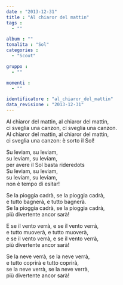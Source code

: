 ```yaml
---
date : "2013-12-31"
title : "Al chiaror del mattin"
tags : 
  - ""

album : ""
tonalita : "Sol"
categories : 
  - "Scout"

gruppo : 
  - ""

momenti : 
  - ""

identificatore : "al_chiaror_del_mattin"
data_revisione : "2013-12-31"
---
```

  
  
Al chiaror del mattin, al chiaror del mattin,  
ci sveglia una canzon, ci sveglia una canzon.  
Al chiaror del mattin, al chiaror del mattin,  
ci sveglia una canzon: è sorto il Sol!  
  
  
Su leviam, su leviam,  
su leviam, su leviam,  
per avere il Sol basta rideredots  
Su leviam, su leviam,  
su leviam, su leviam,  
non è tempo di esitar!  
  
  
  
Se la pioggia cadrà, se la pioggia cadrà,  
e tutto bagnerà, e tutto bagnerà.  
Se la pioggia cadrà, se la pioggia cadrà,  
più divertente ancor sarà!  
  
  
E se il vento verrà, e se il vento verrà,  
e tutto muoverà, e tutto muoverà,  
e se il vento verrà, e se il vento verrà,  
più divertente ancor sarà!  
  
  
Se la neve verrà, se la neve verrà,  
e tutto coprirà e tutto coprirà,  
se la neve verrà, se la neve verrà,  
più divertente ancor sarà!  
  
  
  

